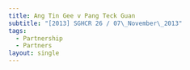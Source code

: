 ```yaml
---
title: Ang Tin Gee v Pang Teck Guan
subtitle: "[2013] SGHCR 26 / 07\_November\_2013"
tags:
  - Partnership
  - Partners
layout: single
---
```


